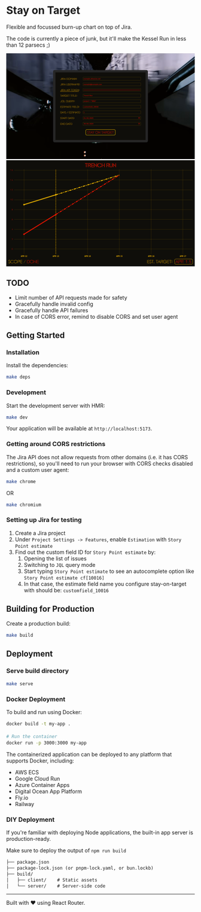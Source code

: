 # Stay on Target

Flexible and focussed burn-up chart on top of Jira.

The code is currently a piece of junk, but it'll make the Kessel Run
in less than 12 parsecs ;)

<img src="screenshots/configure.png" width="1000px">

<img src="screenshots/burnup.png" width="1000px">


## TODO

* Limit number of API requests made for safety
* Gracefully handle invalid config
* Gracefully handle API failures
* In case of CORS error, remind to disable CORS and set user agent


## Getting Started

### Installation

Install the dependencies:

```bash
make deps
```

### Development

Start the development server with HMR:

```bash
make dev
```

Your application will be available at `http://localhost:5173`.

### Getting around CORS restrictions

The Jira API does not allow requests from other domains (i.e. it has
CORS restrictions), so you'll need to run your browser with CORS
checks disabled and a custom user agent:

```bash
make chrome
```

OR

```bash
make chromium
```

### Setting up Jira for testing

1. Create a Jira project
2. Under `Project Settings -> Features`, enable `Estimation` with `Story Point estimate`
3. Find out the custom field ID for `Story Point estimate` by:
   1. Opening the list of issues
   2. Switching to `JQL` query mode
   3. Start typing `Story Point estimate` to see an autocomplete
      option like `Story Point estimate cf[10016]`
   4. In that case, the estimate field name you configure
      stay-on-target with should be: `customfield_10016`


## Building for Production

Create a production build:

```bash
make build
```


## Deployment

### Serve build directory

```bash
make serve
```

### Docker Deployment

To build and run using Docker:

```bash
docker build -t my-app .

# Run the container
docker run -p 3000:3000 my-app
```

The containerized application can be deployed to any platform that supports Docker, including:

- AWS ECS
- Google Cloud Run
- Azure Container Apps
- Digital Ocean App Platform
- Fly.io
- Railway

### DIY Deployment

If you're familiar with deploying Node applications, the built-in app server is production-ready.

Make sure to deploy the output of `npm run build`

```
├── package.json
├── package-lock.json (or pnpm-lock.yaml, or bun.lockb)
├── build/
│   ├── client/    # Static assets
│   └── server/    # Server-side code
```

---

Built with ❤️ using React Router.
